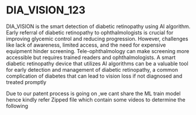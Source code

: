 # DIA_VISION_123
DIA_VISION is the smart detection of diabetic retinopathy using AI algorithm.
Early referral of diabetic retinopathy to ophthalmologists is crucial for improving glycemic control and reducing progression.
 However, challenges like lack of awareness, limited access, and the need for expensive equipment hinder screening. 
Tele-ophthalmology can make screening more accessible but
requires trained readers and ophthalmologists.
A smart diabetic retinopathy device that utilizes AI algorithms can be a valuable tool for early detection and management of diabetic retinopathy, a common complication of diabetes that
can lead to vision loss if not diagnosed and treated promptly


Due to our patent process is going on ,we cant share the ML train model hence kindly refer Zipped file which contain some videos to determine the following
